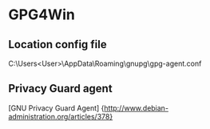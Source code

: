 # GPG4Win

## Location config file
C:\Users\<User>\AppData\Roaming\gnupg\gpg-agent.conf

## Privacy Guard agent
[GNU Privacy Guard Agent] {http://www.debian-administration.org/articles/378}
